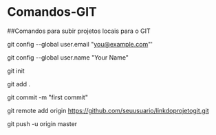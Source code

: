 # Comandos-GIT
##Comandos para subir projetos locais para o GIT

git config --global user.email "you@example.com"'

git config --global user.name "Your Name"

git init

git add .

git commit -m "first commit"

git remote add origin https://github.com/seuusuario/linkdoprojetogit.git

git push -u origin master
